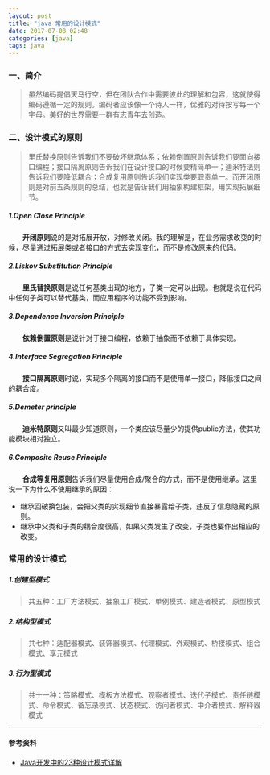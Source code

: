 ```yaml
---
layout: post
title: "java 常用的设计模式"
date: 2017-07-08 02:48
categories: [java]
tags: java
---
```


### 一、简介

> 虽然编码提倡天马行空，但在团队合作中需要彼此的理解和包容，这就使得编码遵循一定的规则。编码者应该像一个诗人一样，优雅的对待按写每一个字母。美好的世界需要一群有志青年去创造。

### 二、设计模式的原则

> 里氏替换原则告诉我们不要破坏继承体系；依赖倒置原则告诉我们要面向接口编程；接口隔离原则告诉我们在设计接口的时候要精简单一；迪米特法则告诉我们要降低耦合；合成复用原则告诉我们实现类要职责单一。而开闭原则是对前五条规则的总结，也就是告诉我们用抽象构建框架，用实现拓展细节。

##### 1.Open Close Principle
&emsp;&emsp;**开闭原则**说的是对拓展开放，对修改关闭。我的理解是，在业务需求改变的时候，尽量通过拓展类或者接口的方式去实现变化，而不是修改原来的代码。
	
##### 2.Liskov Substitution Principle
&emsp;&emsp;**里氏替换原则**是说任何基类出现的地方，子类一定可以出现。也就是说在代码中任何子类可以替代基类，而应用程序的功能不受到影响。
	
##### 3.Dependence Inversion Principle
&emsp;&emsp;**依赖倒置原则**是说针对于接口编程，依赖于抽象而不依赖于具体实现。
	
##### 4.Interface Segregation Principle
&emsp;&emsp;**接口隔离原则**时说，实现多个隔离的接口而不是使用单一接口，降低接口之间的耦合度。
	
##### 5.Demeter principle
&emsp;&emsp;**迪米特原则**又叫最少知道原则，一个类应该尽量少的提供public方法，使其功能模块相对独立。
	
##### 6.Composite Reuse Principle
&emsp;&emsp;**合成等复用原则**告诉我们尽量使用合成/聚合的方式，而不是使用继承。这里说一下为什么不使用继承的原因：

- 继承回破换包装，会把父类的实现细节直接暴露给子类，违反了信息隐藏的原则。
- 继承中父类和子类的耦合度很高，如果父类发生了改变，子类也要作出相应的改变。
	
### 常用的设计模式

##### 1.创建型模式

> 共五种：工厂方法模式、抽象工厂模式、单例模式、建造者模式、原型模式

##### 2.结构型模式

> 共七种：适配器模式、装饰器模式、代理模式、外观模式、桥接模式、组合模式、享元模式

##### 3.行为型模式

> 共十一种：策略模式、模板方法模式、观察者模式、迭代子模式、责任链模式、命令模式、备忘录模式、状态模式、访问者模式、中介者模式、解释器模式

---

#### 参考资料

- [Java开发中的23种设计模式详解](http://www.cnblogs.com/maowang1991/archive/2013/04/15/3023236.html)
